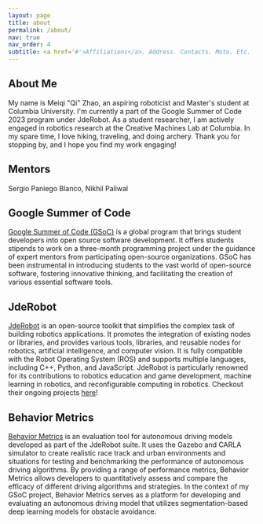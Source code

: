 ```yaml
---
layout: page
title: about
permalink: /about/
nav: true
nav_order: 4
subtitle: <a href='#'>Affiliations</a>. Address. Contacts. Moto. Etc.
---
```


## About Me
My name is Meiqi "Qi" Zhao, an aspiring roboticist and Master's student at Columbia University. I'm currently a part of the Google Summer of Code 2023 program under JdeRobot. As a student researcher, I am actively engaged in robotics research at the Creative Machines Lab at Columbia. In my spare time, I love hiking, traveling, and doing archery. Thank you for stopping by, and I hope you find my work engaging!

## Mentors
Sergio Paniego Blanco, Nikhil Paliwal

## Google Summer of Code
[Google Summer of Code (GSoC)](https://summerofcode.withgoogle.com/) is a global program that brings student developers into open source software development. It offers students stipends to work on a three-month programming project under the guidance of expert mentors from participating open-source organizations. GSoC has been instrumental in introducing students to the vast world of open-source software, fostering innovative thinking, and facilitating the creation of various essential software tools.

## JdeRobot
[JdeRobot](https://jderobot.github.io/) is an open-source toolkit that simplifies the complex task of building robotics applications. It promotes the integration of existing nodes or libraries, and provides various tools, libraries, and reusable nodes for robotics, artificial intelligence, and computer vision. It is fully compatible with the Robot Operating System (ROS) and supports multiple languages, including C++, Python, and JavaScript. JdeRobot is particularly renowned for its contributions to robotics education and game development, machine learning in robotics, and reconfigurable computing in robotics. Checkout their ongoing projects [here](https://jderobot.github.io/projects/)!


## Behavior Metrics
[Behavior Metrics](https://jderobot.github.io/BehaviorMetrics/) is an evaluation tool for autonomous driving models developed as part of the JdeRobot suite. It uses the Gazebo and CARLA simulator to create realistic race track and urban environments and situations for testing and benchmarking the performance of autonomous driving algorithms. By providing a range of performance metrics, Behavior Metrics allows developers to quantitatively assess and compare the efficacy of different driving algorithms and strategies. In the context of my GSoC project, Behavior Metrics serves as a platform for developing and evaluating an autonomous driving model that utilizes segmentation-based deep learning models for obstacle avoidance.